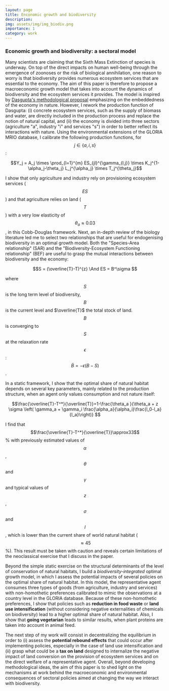 ```yaml
---
layout: page
title: Enconomic growth and biodiversity
description: 
img: assets/img/img_biodiv.png
importance: 1
category: work
---
```

### Economic growth and biodiversity: a sectoral model

Many scientists are claiming that the Sixth Mass Extinction of species is underway. On top of the direct impacts on human well-being through the emergence of zoonoses or the risk of biological annihilation, one reason to worry is that biodiversity provides numerous ecosystem services that are essential to the economy. The aim of this paper is therefore to propose a macroeconomic growth model that takes into account the dynamics of biodiversity and the ecosystem services it provides. The model is inspired by [Dasgupta's methodological proposal](https://www.gov.uk/government/publications/final-report-the-economics-of-biodiversity-the-dasgupta-review) emphasizing on the embeddedness of the economy in nature. However, I rework the production function of Dasgupta: (i) concrete ecosystem services, such as the supply of biomass and water, are directly included in the production process and replace the notion of natural capital, and (ii) the economy is divided into three sectors (agriculture "a", industry "i" and services "s") in order to better reflect its interactions with nature. Using the environmental extensions of the GLORIA MRIO database, I calibrate the following production functions, for $$j \in \{a,i,s\}$$:

$$Y_j = A_j \times \prod_{l=1}^{m} ES_{jl}^{\gamma_{l,j}} \times K_j^{1-\alpha_j-\theta_j} L_j^{\alpha_j} \times T_j^{\theta_j}$$

I show that only agriculture and industry rely on provisioning ecosystem services ($$ES$$) and that agriculture relies on land ($$T$$) with a very low elasticity of $$\theta_a \approx 0.03$$, in this Cobb-Douglas framework.  Next, an in-depth review of the biology literature led me to select two relationships that are useful for endogenising biodiversity in an optimal growth model. Both the "Species-Area relationship" (SAR) and the "Biodiversity-Ecosystem Functioning relationship" (BEF) are useful to grasp the mutual interactions between biodiversity and the economy:

$$S = (\overline{T}-T)^{z} \And  ES = B^\sigma $$

where $$S$$ is the long term level of biodiversity, $$B$$ is the current level and $\overline{T}$ the total stock of land. $$B$$ is converging to $$S$$ at the relaxation rate $$\epsilon$$: $$\dot{B}=-\epsilon(B-S)$$.

In a static framework, I show that the optimal share of natural habitat depends on several key parameters, mainly related to the production structure, when an agent only values consumption and not nature itself:

$$\frac{\overline{T}-T^*}{\overline{T}}=1-\frac{\theta_a }{\theta_a + z \sigma \left( \gamma_a + \gamma_i \frac{\alpha_a}{\alpha_i}\frac{l_0-l_a}{l_a}\right)} $$

I find that $$\frac{\overline{T}-T^*}{\overline{T}}\approx33$$% with previously estimated values of $$\alpha$$, $$\theta$$ and $$\gamma$$ and typical values of $$z$$, $$\sigma$$ and $$l$$, which is lower than the current share of world natural habitat ($$\approx45$$%). This result must be taken with caution and reveals certain limitations of the neoclassical exercise that I discuss in the paper.

Beyond the simple static exercise on the structural determinants of the level of conservation of natural habitats, I build a *biodiversity-integrated* optimal growth model, in which I assess the potential impacts of several policies on the optimal share of natural habitat. In this model, the representative agent consumes three types of goods (from agriculture, industry and services) with non-homothetic preferences calibrated to mimic the observations at a country level in the GLORIA database. Because of these non-homothetic preferences, I show that policies such as **reduction in food waste** or **land use intensification** (without considering negative externalities of chemicals on biodiversity) lead to a higher optimal share of natural habitat. Also, I show that **going vegetarian** leads to similar results, when plant proteins are taken into account in animal feed.

The next step of my work will consist in decentralizing the equilibrium in order to (i) assess the **potential rebound effects** that could occur after implementing policies, especially in the case of land use intensification and (ii) grasp what could be a **tax on land** designed to internalize the negative impact of land conversion on the provision of ecosystem services and on the direct welfare of a representative agent. Overall, beyond developing methodological ideas, the aim of this paper is to shed light on the mechanisms at work behind the macroeconomic and environmental consequences of sectoral policies aimed at changing the way we interact with biodiversity.
